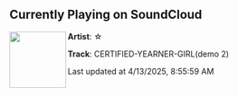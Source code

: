 ## Currently Playing on SoundCloud

[<img align="left" width="100" src="https://i1.sndcdn.com/artworks-2HRKZWesPF5w0sP4-HjTtrw-t500x500.jpg">](https://soundcloud.com/st-ars-tar-star-sta-r/certified-yearner-girldemo-2)

**Artist**: ☆ 

**Track**: CERTIFIED-YEARNER-GIRL(demo 2)

Last updated at 4/13/2025, 8:55:59 AM
